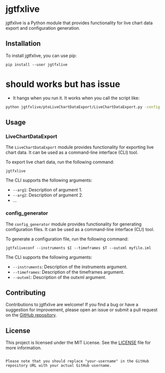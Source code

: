 # jgtfxlive

jgtfxlive is a Python module that provides functionality for live chart data export and configuration generation.

## Installation

To install jgtfxlive, you can use pip:

```shell
pip install --user jgtfxlive
```

# should works but has issue

* It hangs when you run it.  It works when you call the script like:

```bash
python jgtfxlive/ptoLiveChartDataExport/LiveChartDataExport.py -config config.xml
```



## Usage

### LiveChartDataExport

The `LiveChartDataExport` module provides functionality for exporting live chart data. It can be used as a command-line interface (CLI) tool.

To export live chart data, run the following command:

```shell
jgtfxlive
```

The CLI supports the following arguments:

- `--arg1`: Description of argument 1.
- `--arg2`: Description of argument 2.
- ...

### config_generator

The `config_generator` module provides functionality for generating configuration files. It can be used as a command-line interface (CLI) tool.

To generate a configuration file, run the following command:

```shell
jgtfxliveconf --instruments $I --timeframes $T --outxml myfile.iml
```

The CLI supports the following arguments:

- `--instruments`: Description of the instruments argument.
- `--timeframes`: Description of the timeframes argument.
- `--outxml`: Description of the outxml argument.

## Contributing

Contributions to jgtfxlive are welcome! If you find a bug or have a suggestion for improvement, please open an issue or submit a pull request on the [GitHub repository](https://github.com/your-username/jgtfxlive).

## License

This project is licensed under the MIT License. See the [LICENSE](LICENSE) file for more information.
```

Please note that you should replace "your-username" in the GitHub repository URL with your actual GitHub username.